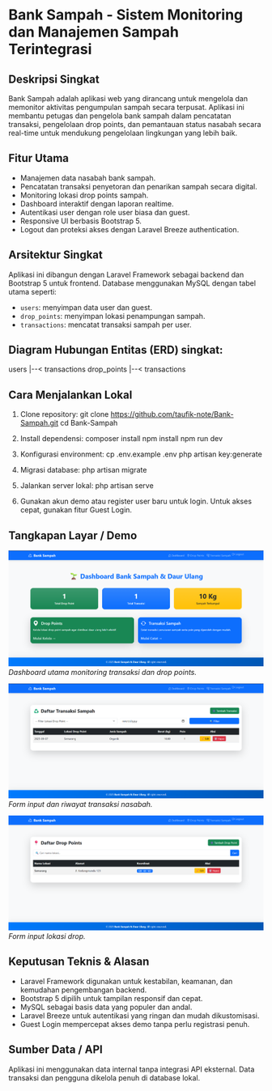 # Bank Sampah - Sistem Monitoring dan Manajemen Sampah Terintegrasi

## Deskripsi Singkat
Bank Sampah adalah aplikasi web yang dirancang untuk mengelola dan memonitor aktivitas pengumpulan sampah secara terpusat. Aplikasi ini membantu petugas dan pengelola bank sampah dalam pencatatan transaksi, pengelolaan drop points, dan pemantauan status nasabah secara real-time untuk mendukung pengelolaan lingkungan yang lebih baik.

## Fitur Utama
- Manajemen data nasabah bank sampah.
- Pencatatan transaksi penyetoran dan penarikan sampah secara digital.
- Monitoring lokasi drop points sampah.
- Dashboard interaktif dengan laporan realtime.
- Autentikasi user dengan role user biasa dan guest.
- Responsive UI berbasis Bootstrap 5.
- Logout dan proteksi akses dengan Laravel Breeze authentication.

## Arsitektur Singkat
Aplikasi ini dibangun dengan Laravel Framework sebagai backend dan Bootstrap 5 untuk frontend. Database menggunakan MySQL dengan tabel utama seperti:

- `users`: menyimpan data user dan guest.
- `drop_points`: menyimpan lokasi penampungan sampah.
- `transactions`: mencatat transaksi sampah per user.
  
## Diagram Hubungan Entitas (ERD) singkat:
users
|--< transactions
drop_points
|--< transactions

## Cara Menjalankan Lokal

1. Clone repository:
git clone https://github.com/taufik-note/Bank-Sampah.git
cd Bank-Sampah

2. Install dependensi:
composer install
npm install
npm run dev

3. Konfigurasi environment:
cp .env.example .env
php artisan key:generate

4. Migrasi database:
php artisan migrate

5. Jalankan server lokal:
php artisan serve

6. Gunakan akun demo atau register user baru untuk login. Untuk akses cepat, gunakan fitur Guest Login.

## Tangkapan Layar / Demo

![Dashboard](screenshots/dashboard.png)  
*Dashboard utama monitoring transaksi dan drop points.*

![Transaksi Sampah](screenshots/transactions.png)  
*Form input dan riwayat transaksi nasabah.*

![Drop Point](screenshots/drop-point.png)  
*Form input lokasi drop.*

## Keputusan Teknis & Alasan

- Laravel Framework digunakan untuk kestabilan, keamanan, dan kemudahan pengembangan backend.
- Bootstrap 5 dipilih untuk tampilan responsif dan cepat.
- MySQL sebagai basis data yang populer dan andal.
- Laravel Breeze untuk autentikasi yang ringan dan mudah dikustomisasi.
- Guest Login mempercepat akses demo tanpa perlu registrasi penuh.

## Sumber Data / API
Aplikasi ini menggunakan data internal tanpa integrasi API eksternal. Data transaksi dan pengguna dikelola penuh di database lokal.




